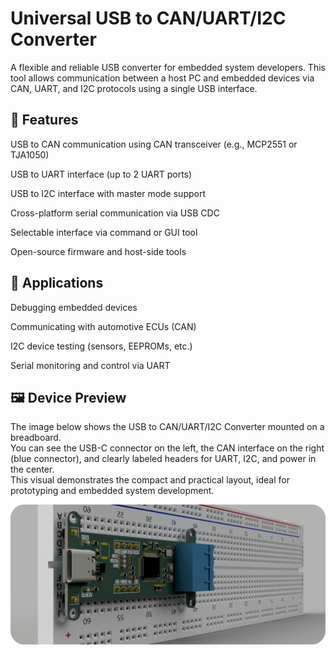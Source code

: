 # Universal USB to CAN/UART/I2C Converter
A flexible and reliable USB converter for embedded system developers. This tool allows communication between a host PC and embedded devices via CAN, UART, and I2C protocols using a single USB interface.

## 🔧 Features
USB to CAN communication using CAN transceiver (e.g., MCP2551 or TJA1050)

USB to UART interface (up to 2 UART ports)

USB to I2C interface with master mode support

Cross-platform serial communication via USB CDC

Selectable interface via command or GUI tool

Open-source firmware and host-side tools

## 🧩 Applications
Debugging embedded devices

Communicating with automotive ECUs (CAN)

I2C device testing (sensors, EEPROMs, etc.)

Serial monitoring and control via UART

## 🖼️ Device Preview

The image below shows the USB to CAN/UART/I2C Converter mounted on a breadboard.  
You can see the USB-C connector on the left, the CAN interface on the right (blue connector), and clearly labeled headers for UART, I2C, and power in the center.  
This visual demonstrates the compact and practical layout, ideal for prototyping and embedded system development.

![Project Screenshot](images/Breadboard_v40.png)

